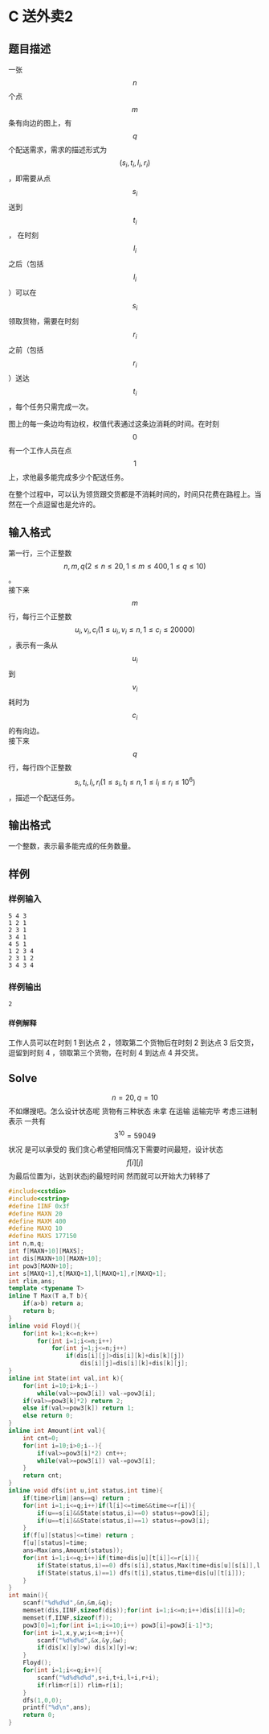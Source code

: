 # C 送外卖2

## 题目描述

一张$$n$$个点$$m$$条有向边的图上，有$$q$$个配送需求，需求的描述形式为$$(s_i,t_i,l_i,r_i)$$，即需要从点$$s_i$$​​送到$$t_i$$​​， 在时刻$$l_i$$​​之后（包括$$l_i$$​​）可以在$$s_i$$​​领取货物，需要在时刻$$r_i$$​​之前（包括$$r_i$$​）送达$$t_i$$​​，每个任务只需完成一次。

图上的每一条边均有边权，权值代表通过这条边消耗的时间。在时刻$$0$$有一个工作人员在点$$1$$上，求他最多能完成多少个配送任务。

在整个过程中，可以认为领货跟交货都是不消耗时间的，时间只花费在路程上。当然在一个点逗留也是允许的。

## 输入格式

第一行，三个正整数$$n , m , q (2\leq n\leq 20, 1\leq m\leq 400, 1\leq q\leq 10)$$。  
接下来$$m$$行，每行三个正整数 $$u_i , v_i , c_i (1\leq u_i,v_i\leq n, 1\leq c_i\leq 20000)$$，表示有一条从$$u_i$$到$$v_i$$​​耗时为$$c_i$$​​的有向边。  
接下来$$q$$行，每行四个正整数$$s_i , t_i , l_i , r_i (1\leq s_i,t_i\leq n, 1\leq l_i\leq r_i\leq 10^6)$$，描述一个配送任务。

## 输出格式

一个整数，表示最多能完成的任务数量。

## 样例

### 样例输入

```
5 4 3
1 2 1
2 3 1
3 4 1
4 5 1
1 2 3 4
2 3 1 2
3 4 3 4
```

### 样例输出

```
2
```

#### 样例解释

工作人员可以在时刻 1 到达点 2 ，领取第二个货物后在时刻 2 到达点 3 后交货，逗留到时刻 4 ，领取第三个货物，在时刻 4 到达点 4 并交货。

## Solve

$$n=20,q=10$$ 不如爆搜吧。怎么设计状态呢 货物有三种状态 未拿 在运输 运输完毕 考虑三进制表示 一共有$$3^{10}=59049$$状况 是可以承受的 我们贪心希望相同情况下需要时间最短，设计状态$$f[i][j]$$为最后位置为i，达到状态j的最短时间 然而就可以开始大力转移了
```cpp
#include<cstdio>
#include<cstring>
#define IINF 0x3f
#define MAXN 20
#define MAXM 400
#define MAXQ 10
#define MAXS 177150
int n,m,q;
int f[MAXN+10][MAXS];
int dis[MAXN+10][MAXN+10];
int pow3[MAXN+10];
int s[MAXQ+1],t[MAXQ+1],l[MAXQ+1],r[MAXQ+1];
int rlim,ans;
template <typename T>
inline T Max(T a,T b){
	if(a>b) return a;
	return b;
}
inline void Floyd(){
	for(int k=1;k<=n;k++)
		for(int i=1;i<=n;i++)
			for(int j=1;j<=n;j++)
				if(dis[i][j]>dis[i][k]+dis[k][j]) 
					dis[i][j]=dis[i][k]+dis[k][j];
}
inline int State(int val,int k){
	for(int i=10;i>k;i--)
		while(val>=pow3[i]) val-=pow3[i];
	if(val>=pow3[k]*2) return 2;
	else if(val>=pow3[k]) return 1;
	else return 0;
}
inline int Amount(int val){
	int cnt=0;
	for(int i=10;i>0;i--){
		if(val>=pow3[i]*2) cnt++;
		while(val>=pow3[i]) val-=pow3[i];
	}
	return cnt;
}
inline void dfs(int u,int status,int time){
	if(time>rlim||ans==q) return ;
	for(int i=1;i<=q;i++)if(l[i]<=time&&time<=r[i]){
		if(u==s[i]&&State(status,i)==0) status+=pow3[i];
		if(u==t[i]&&State(status,i)==1) status+=pow3[i];
	}
	if(f[u][status]<=time) return ;
	f[u][status]=time;
	ans=Max(ans,Amount(status));
	for(int i=1;i<=q;i++)if(time+dis[u][t[i]]<=r[i]){
		if(State(status,i)==0) dfs(s[i],status,Max(time+dis[u][s[i]],l[i]));
		if(State(status,i)==1) dfs(t[i],status,time+dis[u][t[i]]);
	}
}
int main(){
	scanf("%d%d%d",&n,&m,&q);
	memset(dis,IINF,sizeof(dis));for(int i=1;i<=n;i++)dis[i][i]=0;
	memset(f,IINF,sizeof(f));
	pow3[0]=1;for(int i=1;i<=10;i++) pow3[i]=pow3[i-1]*3;
	for(int i=1,x,y,w;i<=m;i++){
		scanf("%d%d%d",&x,&y,&w);
		if(dis[x][y]>w) dis[x][y]=w;
	}
	Floyd();
	for(int i=1;i<=q;i++){
		scanf("%d%d%d%d",s+i,t+i,l+i,r+i);
		if(rlim<r[i]) rlim=r[i];
	}
	dfs(1,0,0);
	printf("%d\n",ans);
	return 0;
}
```